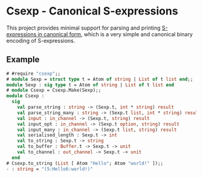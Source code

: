 Csexp - Canonical S-expressions
===============================

This project provides minimal support for parsing and printing
[S-expressions in canonical form][wikipedia], which is a very simple
and canonical binary encoding of S-expressions.

[wikipedia]: https://en.wikipedia.org/wiki/Canonical_S-expressions

Example
-------

```ocaml
# #require "csexp";;
# module Sexp = struct type t = Atom of string | List of t list end;;
module Sexp : sig type t = Atom of string | List of t list end
# module Csexp = Csexp.Make(Sexp);;
module Csexp :
  sig
    val parse_string : string -> (Sexp.t, int * string) result
    val parse_string_many : string -> (Sexp.t list, int * string) result
    val input : in_channel -> (Sexp.t, string) result
    val input_opt : in_channel -> (Sexp.t option, string) result
    val input_many : in_channel -> (Sexp.t list, string) result
    val serialised_length : Sexp.t -> int
    val to_string : Sexp.t -> string
    val to_buffer : Buffer.t -> Sexp.t -> unit
    val to_channel : out_channel -> Sexp.t -> unit
  end
# Csexp.to_string (List [ Atom "Hello"; Atom "world!" ]);;
- : string = "(5:Hello6:world!)"
```

